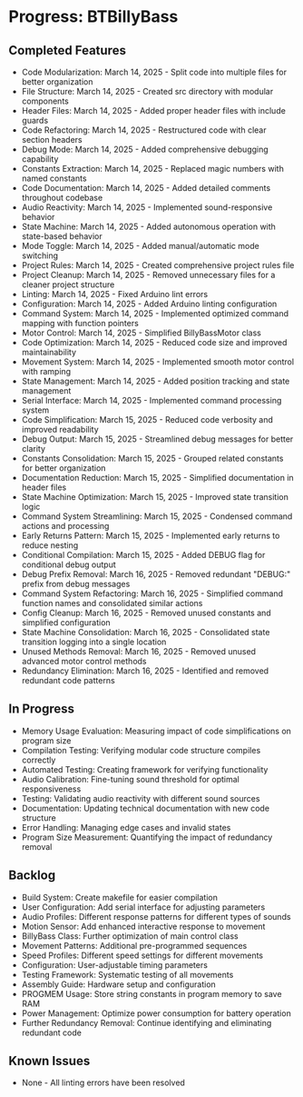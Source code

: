 # Progress: BTBillyBass

## Completed Features

- Code Modularization: March 14, 2025 - Split code into multiple files for better organization
- File Structure: March 14, 2025 - Created src directory with modular components
- Header Files: March 14, 2025 - Added proper header files with include guards
- Code Refactoring: March 14, 2025 - Restructured code with clear section headers
- Debug Mode: March 14, 2025 - Added comprehensive debugging capability
- Constants Extraction: March 14, 2025 - Replaced magic numbers with named constants
- Code Documentation: March 14, 2025 - Added detailed comments throughout codebase
- Audio Reactivity: March 14, 2025 - Implemented sound-responsive behavior
- State Machine: March 14, 2025 - Added autonomous operation with state-based behavior
- Mode Toggle: March 14, 2025 - Added manual/automatic mode switching
- Project Rules: March 14, 2025 - Created comprehensive project rules file
- Project Cleanup: March 14, 2025 - Removed unnecessary files for a cleaner project structure
- Linting: March 14, 2025 - Fixed Arduino lint errors
- Configuration: March 14, 2025 - Added Arduino linting configuration
- Command System: March 14, 2025 - Implemented optimized command mapping with function pointers
- Motor Control: March 14, 2025 - Simplified BillyBassMotor class
- Code Optimization: March 14, 2025 - Reduced code size and improved maintainability
- Movement System: March 14, 2025 - Implemented smooth motor control with ramping
- State Management: March 14, 2025 - Added position tracking and state management
- Serial Interface: March 14, 2025 - Implemented command processing system
- Code Simplification: March 15, 2025 - Reduced code verbosity and improved readability
- Debug Output: March 15, 2025 - Streamlined debug messages for better clarity
- Constants Consolidation: March 15, 2025 - Grouped related constants for better organization
- Documentation Reduction: March 15, 2025 - Simplified documentation in header files
- State Machine Optimization: March 15, 2025 - Improved state transition logic
- Command System Streamlining: March 15, 2025 - Condensed command actions and processing
- Early Returns Pattern: March 15, 2025 - Implemented early returns to reduce nesting
- Conditional Compilation: March 15, 2025 - Added DEBUG flag for conditional debug output
- Debug Prefix Removal: March 16, 2025 - Removed redundant "DEBUG:" prefix from debug messages
- Command System Refactoring: March 16, 2025 - Simplified command function names and consolidated similar actions
- Config Cleanup: March 16, 2025 - Removed unused constants and simplified configuration
- State Machine Consolidation: March 16, 2025 - Consolidated state transition logging into a single location
- Unused Methods Removal: March 16, 2025 - Removed unused advanced motor control methods
- Redundancy Elimination: March 16, 2025 - Identified and removed redundant code patterns

## In Progress

- Memory Usage Evaluation: Measuring impact of code simplifications on program size
- Compilation Testing: Verifying modular code structure compiles correctly
- Automated Testing: Creating framework for verifying functionality
- Audio Calibration: Fine-tuning sound threshold for optimal responsiveness
- Testing: Validating audio reactivity with different sound sources
- Documentation: Updating technical documentation with new code structure
- Error Handling: Managing edge cases and invalid states
- Program Size Measurement: Quantifying the impact of redundancy removal

## Backlog

- Build System: Create makefile for easier compilation
- User Configuration: Add serial interface for adjusting parameters
- Audio Profiles: Different response patterns for different types of sounds
- Motion Sensor: Add enhanced interactive response to movement
- BillyBass Class: Further optimization of main control class
- Movement Patterns: Additional pre-programmed sequences
- Speed Profiles: Different speed settings for different movements
- Configuration: User-adjustable timing parameters
- Testing Framework: Systematic testing of all movements
- Assembly Guide: Hardware setup and configuration
- PROGMEM Usage: Store string constants in program memory to save RAM
- Power Management: Optimize power consumption for battery operation
- Further Redundancy Removal: Continue identifying and eliminating redundant code

## Known Issues

- None - All linting errors have been resolved
